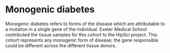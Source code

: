 Monogenic diabetes
==================

Monogenic diabetes refers to forms of the disease which are attributable to a
mutation in a single gene of the individual. Exeter Medical School contributed
the tissue samples for this cohort to the HipSci project. This cohort
represents any monogenic form of disease; the gene responsible could be
different across the different tissue donors.

